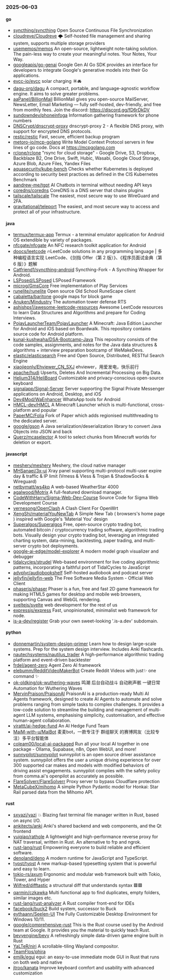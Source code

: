 ### 2025-06-03

#### go
* [syncthing/syncthing](https://github.com/syncthing/syncthing) Open Source Continuous File Synchronization
* [cloudreve/Cloudreve](https://github.com/cloudreve/Cloudreve) 🌩 Self-hosted file management and sharing system, supports multiple storage providers
* [usememos/memos](https://github.com/usememos/memos) An open-source, lightweight note-taking solution. The pain-less way to create your meaningful notes. Your Notes, Your Way.
* [googleapis/go-genai](https://github.com/googleapis/go-genai) Google Gen AI Go SDK provides an interface for developers to integrate Google's generative models into their Go applications.
* [evcc-io/evcc](https://github.com/evcc-io/evcc) solar charging ☀️🚘
* [dagu-org/dagu](https://github.com/dagu-org/dagu) A compact, portable, and language-agnostic workflow engine. It aims to solve greater problems.
* [aaPanel/BillionMail](https://github.com/aaPanel/BillionMail) BillionMail gives you open-source MailServer, NewsLetter, Email Marketing — fully self-hosted, dev-friendly, and free from monthly fees. Join the discord: https://discord.gg/fD6rDkDV
* [sundowndev/phoneinfoga](https://github.com/sundowndev/phoneinfoga) Information gathering framework for phone numbers
* [DNSCrypt/dnscrypt-proxy](https://github.com/DNSCrypt/dnscrypt-proxy) dnscrypt-proxy 2 - A flexible DNS proxy, with support for encrypted DNS protocols.
* [restic/restic](https://github.com/restic/restic) Fast, secure, efficient backup program
* [metoro-io/mcp-golang](https://github.com/metoro-io/mcp-golang) Write Model Context Protocol servers in few lines of go code. Docs at https://mcpgolang.com
* [rclone/rclone](https://github.com/rclone/rclone) "rsync for cloud storage" - Google Drive, S3, Dropbox, Backblaze B2, One Drive, Swift, Hubic, Wasabi, Google Cloud Storage, Azure Blob, Azure Files, Yandex Files
* [aquasecurity/kube-bench](https://github.com/aquasecurity/kube-bench) Checks whether Kubernetes is deployed according to security best practices as defined in the CIS Kubernetes Benchmark
* [aandrew-me/tgpt](https://github.com/aandrew-me/tgpt) AI Chatbots in terminal without needing API keys
* [coredns/coredns](https://github.com/coredns/coredns) CoreDNS is a DNS server that chains plugins
* [tailscale/tailscale](https://github.com/tailscale/tailscale) The easiest, most secure way to use WireGuard and 2FA.
* [gravitational/teleport](https://github.com/gravitational/teleport) The easiest, and most secure way to access and protect all of your infrastructure.

#### java
* [termux/termux-app](https://github.com/termux/termux-app) Termux - a terminal emulator application for Android OS extendible by variety of packages.
* [nfcgate/nfcgate](https://github.com/nfcgate/nfcgate) An NFC research toolkit application for Android
* [doocs/leetcode](https://github.com/doocs/leetcode) 🔥LeetCode solutions in any programming language | 多种编程语言实现 LeetCode、《剑指 Offer（第 2 版）》、《程序员面试金典（第 6 版）》题解
* [Catfriend1/syncthing-android](https://github.com/Catfriend1/syncthing-android) Syncthing-Fork - A Syncthing Wrapper for Android.
* [LSPosed/LSPosed](https://github.com/LSPosed/LSPosed) LSPosed Framework
* [microg/GmsCore](https://github.com/microg/GmsCore) Free implementation of Play Services
* [runelite/runelite](https://github.com/runelite/runelite) Open source Old School RuneScape client
* [cabaletta/baritone](https://github.com/cabaletta/baritone) google maps for block game
* [Anuken/Mindustry](https://github.com/Anuken/Mindustry) The automation tower defense RTS
* [ashishps1/awesome-leetcode-resources](https://github.com/ashishps1/awesome-leetcode-resources) Awesome LeetCode resources to learn Data Structures and Algorithms and prepare for Coding Interviews.
* [PojavLauncherTeam/PojavLauncher](https://github.com/PojavLauncherTeam/PojavLauncher) A Minecraft: Java Edition Launcher for Android and iOS based on Boardwalk. This repository contains source code for Android platform.
* [kunal-kushwaha/DSA-Bootcamp-Java](https://github.com/kunal-kushwaha/DSA-Bootcamp-Java) This repository consists of the code samples, assignments, and notes for the Java data structures & algorithms + interview preparation bootcamp of WeMakeDevs.
* [elastic/elasticsearch](https://github.com/elastic/elasticsearch) Free and Open Source, Distributed, RESTful Search Engine
* [xiaojieonly/Ehviewer_CN_SXJ](https://github.com/xiaojieonly/Ehviewer_CN_SXJ) ehviewer，用爱发电，快乐前行
* [apache/hudi](https://github.com/apache/hudi) Upserts, Deletes And Incremental Processing on Big Data.
* [Helium314/HeliBoard](https://github.com/Helium314/HeliBoard) Customizable and privacy-conscious open-source keyboard
* [signalapp/Signal-Server](https://github.com/signalapp/Signal-Server) Server supporting the Signal Private Messenger applications on Android, Desktop, and iOS
* [Dev4Mod/WaEnhancer](https://github.com/Dev4Mod/WaEnhancer) WhatsApp tools for Android
* [HMCL-dev/HMCL](https://github.com/HMCL-dev/HMCL) A Minecraft Launcher which is multi-functional, cross-platform and popular
* [PaperMC/Folia](https://github.com/PaperMC/Folia) Fork of Paper which adds regionised multithreading to the dedicated server.
* [google/gson](https://github.com/google/gson) A Java serialization/deserialization library to convert Java Objects into JSON and back
* [Querz/mcaselector](https://github.com/Querz/mcaselector) A tool to select chunks from Minecraft worlds for deletion or export.

#### javascript
* [meshery/meshery](https://github.com/meshery/meshery) Meshery, the cloud native manager
* [MHSanaei/3x-ui](https://github.com/MHSanaei/3x-ui) Xray panel supporting multi-protocol multi-user expire day & traffic & IP limit (Vmess & Vless & Trojan & ShadowSocks & Wireguard)
* [netbymatt/ws4kp](https://github.com/netbymatt/ws4kp) A web-based WeatherStar 4000
* [agalwood/Motrix](https://github.com/agalwood/Motrix) A full-featured download manager.
* [CodeWithHarry/Sigma-Web-Dev-Course](https://github.com/CodeWithHarry/Sigma-Web-Dev-Course) Source Code for Sigma Web Development Course
* [vernesong/OpenClash](https://github.com/vernesong/OpenClash) A Clash Client For OpenWrt
* [XengShi/materialYouNewTab](https://github.com/XengShi/materialYouNewTab) A Simple New Tab ( browsers's home page ) inspired with Google's 'Material You' design
* [Superalgos/Superalgos](https://github.com/Superalgos/Superalgos) Free, open-source crypto trading bot, automated bitcoin / cryptocurrency trading software, algorithmic trading bots. Visually design your crypto trading bot, leveraging an integrated charting system, data-mining, backtesting, paper trading, and multi-server crypto bot deployments.
* [google-ai-edge/model-explorer](https://github.com/google-ai-edge/model-explorer) A modern model graph visualizer and debugger
* [tidalcycles/strudel](https://github.com/tidalcycles/strudel) Web-based environment for live coding algorithmic patterns, incorporating a faithful port of TidalCycles to JavaScript
* [advplyr/audiobookshelf](https://github.com/advplyr/audiobookshelf) Self-hosted audiobook and podcast server
* [jellyfin/jellyfin-web](https://github.com/jellyfin/jellyfin-web) The Free Software Media System - Official Web Client
* [phaserjs/phaser](https://github.com/phaserjs/phaser) Phaser is a fun, free and fast 2D game framework for making HTML5 games for desktop and mobile web browsers, supporting Canvas and WebGL rendering.
* [sveltejs/svelte](https://github.com/sveltejs/svelte) web development for the rest of us
* [expressjs/express](https://github.com/expressjs/express) Fast, unopinionated, minimalist web framework for node.
* [is-a-dev/register](https://github.com/is-a-dev/register) Grab your own sweet-looking '.is-a.dev' subdomain.

#### python
* [donnemartin/system-design-primer](https://github.com/donnemartin/system-design-primer) Learn how to design large-scale systems. Prep for the system design interview. Includes Anki flashcards.
* [nautechsystems/nautilus_trader](https://github.com/nautechsystems/nautilus_trader) A high-performance algorithmic trading platform and event-driven backtester
* [frdel/agent-zero](https://github.com/frdel/agent-zero) Agent Zero AI framework
* [elebumm/RedditVideoMakerBot](https://github.com/elebumm/RedditVideoMakerBot) Create Reddit Videos with just✨ one command ✨
* [ok-oldking/ok-wuthering-waves](https://github.com/ok-oldking/ok-wuthering-waves) 鸣潮 后台自动战斗 自动刷声骸 一键日常 Automation for Wuthering Waves
* [MervinPraison/PraisonAI](https://github.com/MervinPraison/PraisonAI) PraisonAI is a production-ready Multi AI Agents framework, designed to create AI Agents to automate and solve problems ranging from simple tasks to complex challenges. It provides a low-code solution to streamline the building and management of multi-agent LLM systems, emphasising simplicity, customisation, and effective human-agent collaboration.
* [virattt/ai-hedge-fund](https://github.com/virattt/ai-hedge-fund) An AI Hedge Fund Team
* [MaiM-with-u/MaiBot](https://github.com/MaiM-with-u/MaiBot) 麦麦bot，一款专注于 群组聊天 的赛博网友（比较专注）多平台智能体
* [coleam00/local-ai-packaged](https://github.com/coleam00/local-ai-packaged) Run all your local AI together in one package - Ollama, Supabase, n8n, Open WebUI, and more!
* [sunnypilot/sunnypilot](https://github.com/sunnypilot/sunnypilot) sunnypilot is an open source driver assistance system. sunnypilot offers the user a unique driving experience for over 300 supported car makes and models with modified behaviors of driving assist engagements. sunnypilot complies with the safety policy from comma.ai's openpilot as accurately as possible.
* [FlareSolverr/FlareSolverr](https://github.com/FlareSolverr/FlareSolverr) Proxy server to bypass Cloudflare protection
* [MetaCubeX/mihomo](https://github.com/MetaCubeX/mihomo) A simple Python Pydantic model for Honkai: Star Rail parsed data from the Mihomo API.

#### rust
* [sxyazi/yazi](https://github.com/sxyazi/yazi) 💥 Blazing fast terminal file manager written in Rust, based on async I/O.
* [ankitects/anki](https://github.com/ankitects/anki) Anki's shared backend and web components, and the Qt frontend
* [yujqiao/rathole](https://github.com/yujqiao/rathole) A lightweight and high-performance reverse proxy for NAT traversal, written in Rust. An alternative to frp and ngrok.
* [rust-lang/rust](https://github.com/rust-lang/rust) Empowering everyone to build reliable and efficient software.
* [denoland/deno](https://github.com/denoland/deno) A modern runtime for JavaScript and TypeScript.
* [typst/typst](https://github.com/typst/typst) A new markup-based typesetting system that is powerful and easy to learn.
* [tokio-rs/axum](https://github.com/tokio-rs/axum) Ergonomic and modular web framework built with Tokio, Tower, and Hyper
* [Wilfred/difftastic](https://github.com/Wilfred/difftastic) a structural diff that understands syntax 🟥🟩
* [qarmin/czkawka](https://github.com/qarmin/czkawka) Multi functional app to find duplicates, empty folders, similar images etc.
* [rust-lang/rust-analyzer](https://github.com/rust-lang/rust-analyzer) A Rust compiler front-end for IDEs
* [facebook/buck2](https://github.com/facebook/buck2) Build system, successor to Buck
* [eythaann/Seelen-UI](https://github.com/eythaann/Seelen-UI) The Fully Customizable Desktop Environment for Windows 10/11.
* [google/comprehensive-rust](https://github.com/google/comprehensive-rust) This is the Rust course used by the Android team at Google. It provides you the material to quickly teach Rust.
* [bevyengine/bevy](https://github.com/bevyengine/bevy) A refreshingly simple data-driven game engine built in Rust
* [YaLTeR/niri](https://github.com/YaLTeR/niri) A scrollable-tiling Wayland compositor.
* [TeamFlos/phira](https://github.com/TeamFlos/phira)
* [emilk/egui](https://github.com/emilk/egui) egui: an easy-to-use immediate mode GUI in Rust that runs on both web and native
* [jtroo/kanata](https://github.com/jtroo/kanata) Improve keyboard comfort and usability with advanced customization
